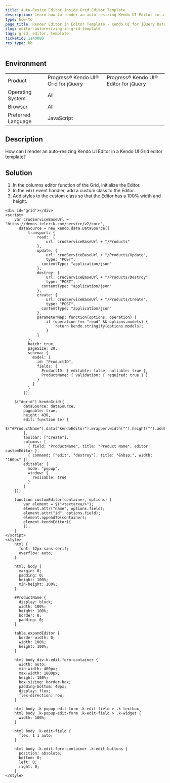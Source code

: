 ```yaml
---
title: Auto-Resize Editor inside Grid Editor Template
description: Learn how to render an auto-resizing Kendo UI Editor in a Kendo UI Grid editor template.
type: how-to
page_title: Render Editor in Editor Template - Kendo UI for jQuery Data Grid
slug: editor-autoresizing-in-grid-template
tags: grid, editor, template
ticketid: 1140080  
res_type: kb
---
```


## Environment

<table>
 <tr>
  <td>Product</td>
  <td>Progress® Kendo UI® Grid for jQuery</td>
  <td>Progress® Kendo UI® Editor for jQuery</td>
 </tr>
 <tr>
  <td>Operating System</td>
  <td>All</td>
 </tr>
 <tr>
  <td>Browser</td>
  <td>All</td>
 </tr>
 <tr>
  <td>Preferred Language</td>
  <td>JavaScript</td>
 </tr>
</table>

## Description

How can I render an auto-resizing Kendo UI Editor in a Kendo UI Grid editor template?

## Solution

1. In the columns editor function of the Grid, initialize the Editor.
1. In the `edit` event handler, add a custom class to the Editor.
1. Add styles to the custom class so that the Editor has a 100% width and height.

```dojo
<div id="grid"></div>
<script>
    var crudServiceBaseUrl = "https://demos.telerik.com/service/v2/core",
      dataSource = new kendo.data.DataSource({
          transport: {
              read:  {
                  url: crudServiceBaseUrl + "/Products"
              },
              update: {
                  url: crudServiceBaseUrl + "/Products/Update",
                  type: "POST",
          		contentType: "application/json"
              },
              destroy: {
                  url: crudServiceBaseUrl + "/Products/Destroy",
                  type: "POST",
          		contentType: "application/json"
              },
              create: {
                  url: crudServiceBaseUrl + "/Products/Create",
                  type: "POST",
          		contentType: "application/json"
              },
              parameterMap: function(options, operation) {
                  if (operation !== "read" && options.models) {
                      return kendo.stringify(options.models);
                  }
              }
          },
          batch: true,
          pageSize: 20,
          schema: {
            model: {
              id: "ProductID",
              fields: {
                ProductID: { editable: false, nullable: true },
                ProductName: { validation: { required: true } }
              }
            }
          }
        });

    $("#grid").kendoGrid({
        dataSource: dataSource,
        pageable: true,
        height: 430,
        edit: function (e) {
          $("#ProductName").data("kendoEditor").wrapper.width("").height("").addClass("expandEditor");
        },
        toolbar: ["create"],
        columns: [
          { field: "ProductName", title: "Product Name", editor: customEditor },
          { command: ["edit", "destroy"], title: "&nbsp;", width: "160px" }],
        editable: {
          mode: "popup",
          window: {
            resizable: true
          }
        }
    });

    function customEditor(container, options) {
        var element = $("<textarea/>");
        element.attr("name", options.field);
        element.attr("id", options.field);
        element.appendTo(container);
        element.kendoEditor({
        });
    }
</script>
<style>
    html {
      font: 12px sans-serif;
      overflow: auto;
    }

    html, body {
      margin: 0;
      padding: 0;
      height: 100%;
      min-height: 100%;
    }

    #ProductName {
      display: block;
      width: 100%;
      height: 100%;
      border: 0;
      padding: 0;
    }

    table.expandEditor {
      border-width: 0;
      width: 100%;
      height: 100%;
    }

    html body div.k-edit-form-container {
      width: auto;
      min-width: 400px;
      max-width: 1800px;
      height: 100%;
      box-sizing: border-box;
      padding-bottom: 40px;
      display: flex;
      flex-direction: row;
    }

    html body .k-popup-edit-form .k-edit-field > .k-textbox,
    html body .k-popup-edit-form .k-edit-field > .k-widget {
      width: 100%;
    }

    html body .k-edit-field {
      flex: 1 1 auto;
    }

    html body .k-edit-form-container .k-edit-buttons {
      position: absolute;
      bottom: 0;
      left: 0;
      right: 0;
    }
</style>
```

